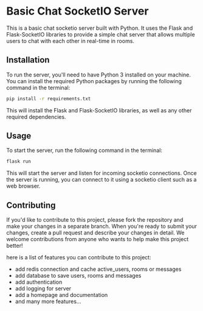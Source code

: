# Basic Chat SocketIO Server

This is a basic chat socketio server built with Python. It uses the Flask and Flask-SocketIO libraries to provide a simple chat server that allows multiple users to chat with each other in real-time in rooms.

## Installation

To run the server, you'll need to have Python 3 installed on your machine. You can install the required Python packages by running the following command in the terminal:

```sh
pip install -r requirements.txt
```

This will install the Flask and Flask-SocketIO libraries, as well as any other required dependencies.

## Usage

To start the server, run the following command in the terminal:

```sh
flask run
```

This will start the server and listen for incoming socketio connections. Once the server is running, you can connect to it using a socketio client such as a web browser.

## Contributing

If you'd like to contribute to this project, please fork the repository and make your changes in a separate branch. When you're ready to submit your changes, create a pull request and describe your changes in detail. We welcome contributions from anyone who wants to help make this project better!

here is a list of features you can contribute to this project:

- add redis connection and cache active_users, rooms or messages
- add database to save users, rooms and messages
- add authentication
- add logging for server
- add a homepage and documentation
- and many more features...
